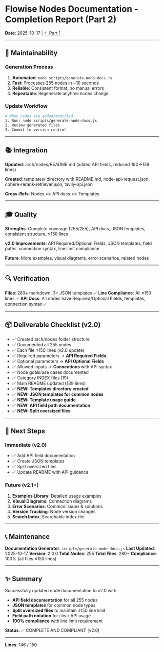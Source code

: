 # Flowise Nodes Documentation - Completion Report (Part 2)

**Date**: 2025-10-17 | [← Part 1](COMPLETION_REPORT_PART1.md)

---

## 🔧 Maintainability

### Generation Process
1. **Automated**: `node scripts/generate-node-docs.js`
2. **Fast**: Processes 255 nodes in ~10 seconds
3. **Reliable**: Consistent format, no manual errors
4. **Repeatable**: Regenerate anytime nodes change

### Update Workflow
```bash
# When nodes are added/modified:
1. Run: node scripts/generate-node-docs.js
2. Review generated files
3. Commit to version control
```

---

## 📚 Integration

**Updated**: arch/nodes/README.md (added API fields, reduced 190→139 lines)

**Created**: templates/ directory with README.md, node-api-request.json, cohere-rerank-retriever.json, tavily-api.json

**Cross-Refs**: Nodes ↔ API docs ↔ Templates

---

## 🎓 Quality

**Strengths**: Complete coverage (255/255), API docs, JSON templates, consistent structure, ≤150 lines

**v2.0 Improvements**: API Required/Optional Fields, JSON templates, field paths, connection syntax, line limit compliance

**Future**: More examples, visual diagrams, error scenarios, related nodes

---

## 🔍 Verification

**Files**: 280+ markdown, 3+ JSON templates ✅
**Line Compliance**: All ≤150 lines ✅
**API Docs**: All nodes have Required/Optional Fields, templates, connection syntax ✅

---

## 📦 Deliverable Checklist (v2.0)

- ✅ Created arch/nodes folder structure
- ✅ Documented all 255 nodes
- ✅ Each file ≤150 lines (v2.0 update)
- ✅ Required parameters → **API Required Fields**
- ✅ Optional parameters → **API Optional Fields**
- ✅ Allowed inputs → **Connections** with API syntax
- ✅ Node goals/use cases documented
- ✅ Category INDEX files (19)
- ✅ Main README updated (139 lines)
- ✅ **NEW: Templates directory created**
- ✅ **NEW: JSON templates for common nodes**
- ✅ **NEW: Template usage guide**
- ✅ **NEW: API field path documentation**
- ✅ **NEW: Split oversized files**

---

## 🚀 Next Steps

### Immediate (v2.0)
- ✅ Add API field documentation
- ✅ Create JSON templates
- ✅ Split oversized files
- ✅ Update README with API guidance

### Future (v2.1+)
1. **Examples Library**: Detailed usage examples
2. **Visual Diagrams**: Connection diagrams
3. **Error Scenarios**: Common issues & solutions
4. **Version Tracking**: Node version changes
5. **Search Index**: Searchable index file

---

## 📞 Maintenance

**Documentation Generator**: `scripts/generate-node-docs.js`
**Last Updated**: 2025-10-17
**Version**: 2.0.0
**Total Nodes**: 255
**Total Files**: 280+
**Compliance**: 100% (all files ≤150 lines)

---

## ✨ Summary

Successfully updated node documentation to v2.0 with:
- **API field documentation** for all 255 nodes
- **JSON templates** for common node types
- **Split oversized files** to maintain ≤150 line limit
- **Field path notation** for clear API usage
- **100% compliance** with line limit requirement

**Status**: ✅ COMPLETE AND COMPLIANT (v2.0)

---

**Lines**: 146 / 150
